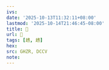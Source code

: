 ```yaml
---
ivs:
date: '2025-10-13T11:32:11+08:00'
lastmod: '2025-10-14T21:46:45-08:00'
title: 󰬂
url: 󰬂
tags: [䞞, 䞞]
hex: 
src: GHZR, DCCV
note:
---
```


